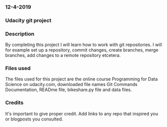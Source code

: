 ### 12-4-2019

### Udacity git project

### Description
By completing this project I will learn how to work with git repositories. I will for example set up a repository, commit changes, create branches, merge branches, add changes to a remote repository etcetera.

### Files used
The files used for this project are the online course Programming for Data Science on udacity.com, downloaded file names Git Commands Documentation, READme file, bikeshare.py file and data files.

### Credits
It's important to give proper credit. Add links to any repo that inspired you or blogposts you consulted.
